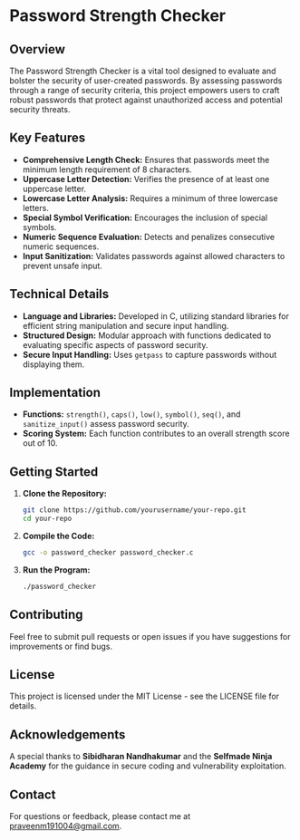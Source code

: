 # Password Strength Checker

## Overview
The Password Strength Checker is a vital tool designed to evaluate and bolster the security of user-created passwords. By assessing passwords through a range of security criteria, this project empowers users to craft robust passwords that protect against unauthorized access and potential security threats.

## Key Features
- **Comprehensive Length Check:** Ensures that passwords meet the minimum length requirement of 8 characters.
- **Uppercase Letter Detection:** Verifies the presence of at least one uppercase letter.
- **Lowercase Letter Analysis:** Requires a minimum of three lowercase letters.
- **Special Symbol Verification:** Encourages the inclusion of special symbols.
- **Numeric Sequence Evaluation:** Detects and penalizes consecutive numeric sequences.
- **Input Sanitization:** Validates passwords against allowed characters to prevent unsafe input.

## Technical Details
- **Language and Libraries:** Developed in C, utilizing standard libraries for efficient string manipulation and secure input handling.
- **Structured Design:** Modular approach with functions dedicated to evaluating specific aspects of password security.
- **Secure Input Handling:** Uses `getpass` to capture passwords without displaying them.

## Implementation
- **Functions:** `strength()`, `caps()`, `low()`, `symbol()`, `seq()`, and `sanitize_input()` assess password security.
- **Scoring System:** Each function contributes to an overall strength score out of 10.

## Getting Started
1. **Clone the Repository:**
    ```bash
    git clone https://github.com/yourusername/your-repo.git
    cd your-repo
    ```
2. **Compile the Code:**
    ```bash
    gcc -o password_checker password_checker.c
    ```
3. **Run the Program:**
    ```bash
    ./password_checker
    ```

## Contributing
Feel free to submit pull requests or open issues if you have suggestions for improvements or find bugs.

## License
This project is licensed under the MIT License - see the LICENSE file for details.

## Acknowledgements
A special thanks to **Sibidharan Nandhakumar** and the **Selfmade Ninja Academy** for the guidance in secure coding and vulnerability exploitation.

## Contact
For questions or feedback, please contact me at praveenm191004@gmail.com.


